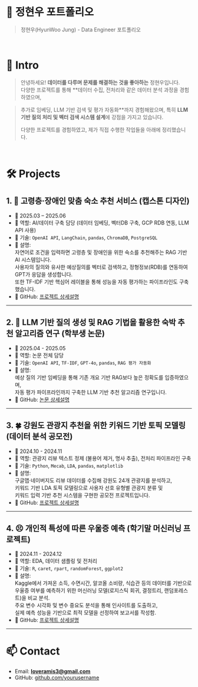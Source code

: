 # 📜 정현우 포트폴리오

> 정현우(HyunWoo Jung) - Data Engineer 포트폴리오

<br />

# 👋 Intro

> 안녕하세요! **데이터를 다루며 문제를 해결하는 것을 좋아하는** 정현우입니다.  
> 다양한 프로젝트를 통해 **데이터 수집, 전처리와 같은 데이터 분석 과정을 경험하였으며,

> 추가로 임베딩, LLM 기반 검색 및 평가 자동화**까지 경험해왔으며,
> 특히 **LLM 기반 질의 처리 및 벡터 검색 시스템 설계**에 강점을 가지고 있습니다.  
>  
> 다양한 프로젝트를 경험하였고, 제가 직접 수행한 작업들을 아래에 정리했습니다.

<br />

# 🛠 Projects

## 1. 👫 고령층·장애인 맞춤 숙소 추천 서비스 (캡스톤 디자인)

- 📅 2025.03 – 2025.06  
- 🔧 역할: AI/데이터 구축 담당 (데이터 임베딩, 벡터DB 구축, GCP RDB 연동, LLM API 사용)  
- 🧰 기술: `OpenAI API`, `LangChain`, `pandas`, `ChromaDB`, `PostgreSQL`
- 📄 설명:  
  자연어로 조건을 입력하면 고령층 및 장애인을 위한 숙소를 추천해주는 RAG 기반 AI 시스템입니다.  
  사용자의 질의와 유사한 예상질의를 벡터로 검색하고, 정형정보(RDB)를 연동하여 GPT가 응답을 생성합니다.  
  또한 TF-IDF 기반 핵심어 레이블을 통해 성능을 자동 평가하는 파이프라인도 구축했습니다.
- 🔗 GitHub: [프로젝트 상세설명](https://github.com/Hyun0607/Sliver_Stay_AI)

---

## 2. 🚀 LLM 기반 질의 생성 및 RAG 기법을 활용한 숙박 추천 알고리즘 연구 (학부생 논문)

- 📅 2025.04 - 2025.05  
- 🔧 역할: 논문 전체 담당  
- 🧰 기술: `OpenAI API`, `TF-IDF`, `GPT-4o`, `pandas`, `RAG 평가 자동화`  
- 📄 설명:  
  예상 질의 기반 임베딩을 통해 기존 개요 기반 RAG보다 높은 정확도를 입증하였으며,  
  자동 평가 파이프라인까지 구축한 LLM 기반 추천 알고리즘 연구입니다.  
- 🔗 GitHub: [논문 상세설명](https://github.com/Hyun0607/LLM-RAG-Q-Research)

---

## 3. 🍀 강원도 관광지 추천을 위한 키워드 기반 토픽 모델링 (데이터 분석 공모전)

- 📅 2024.10 - 2024.11  
- 🔧 역할: 관광지 리뷰 텍스트 정제 (불용어 제거, 명사 추출), 전처리 파이프라인 구축  
- 🧰 기술: `Python`, `Mecab`, `LDA`, `pandas`, `matplotlib`  
- 📄 설명:  
  구글맵·네이버지도 리뷰 데이터를 수집해 강원도 24개 관광지를 분석하고,  
  키워드 기반 LDA 토픽 모델링으로 사용자 선호 유형별 관광지 분류 및  
  키워드 입력 기반 추천 시스템을 구현한 공모전 프로젝트입니다.  
- 🔗 GitHub: [프로젝트 상세설명](https://github.com/Hyun0607/Gangwon-Tour-TopicModeling/tree/main)

---

## 4. 😣 개인적 특성에 따른 우울증 예측 (학기말 머신러닝 프로젝트)

- 📅 2024.11 - 2024.12  
- 🔧 역할: EDA, 데이터 샘플링 및 전처리
- 🧰 기술: `R`, `caret`, `rpart`, `randomForest`, `ggplot2`  
- 📄 설명:  
  Kaggle에서 가져온 소득, 수면시간, 알코올 소비량, 식습관 등의 데이터를 기반으로  
  우울증 여부를 예측하기 위한 머신러닝 모델(로지스틱 회귀, 결정트리, 랜덤포레스트)을 비교 분석.  
  주요 변수 시각화 및 변수 중요도 분석을 통해 인사이트를 도출하고,  
  실제 예측 성능을 기반으로 최적 모델을 선정하여 보고서를 작성함.  
- 🔗 GitHub: [프로젝트 상세설명](https://github.com/Hyun0607/Depression)


---

# 📫 Contact

- Email: **loveramis3@gmail.com**
- GitHub: [github.com/yourusername](https://github.com/Hyun0607)

